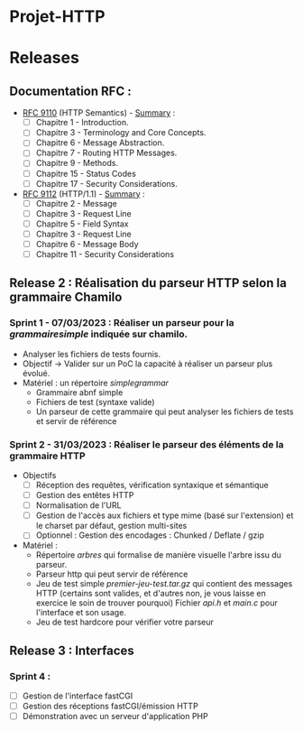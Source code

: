 # Projet-HTTP

# Releases

## Documentation RFC :
  * [RFC 9110](https://www.rfc-editor.org/rfc/rfc9110) (HTTP Semantics) - [Summary](https://www.bortzmeyer.org/9110.html) :
    * [ ] Chapitre 1 - Introduction.
    * [ ] Chapitre 3 - Terminology and Core Concepts.
    * [ ] Chapitre 6 - Message Abstraction.
    * [ ] Chapitre 7 - Routing HTTP Messages.
    * [ ] Chapitre 9 - Methods.
    * [ ] Chapitre 15 - Status Codes
    * [ ] Chapitre 17 - Security Considerations.
  * [RFC 9112](https://www.rfc-editor.org/rfc/rfc9112) (HTTP/1.1) - [Summary](https://www.bortzmeyer.org/9112.html) :
    * [ ] Chapitre 2 - Message
    * [ ] Chapitre 3 - Request Line
    * [ ] Chapitre 5 - Field Syntax
    * [ ] Chapitre 3 - Request Line
    * [ ] Chapitre 6 - Message Body
    * [ ] Chapitre 11 - Security Considerations

## Release 2 : Réalisation du parseur HTTP selon la grammaire Chamilo

### Sprint 1 - 07/03/2023 : Réaliser un parseur pour la *grammairesimple* indiquée sur chamilo.
* Analyser les fichiers de tests fournis.
* Objectif -> Valider sur un PoC la capacité à réaliser un parseur plus évolué.
* Matériel : un répertoire *simplegrammar* 
	* Grammaire abnf simple 
	* Fichiers de test (syntaxe valide) 
	* Un parseur de cette grammaire qui peut analyser les fichiers de tests et servir de référence 


### Sprint 2 - 31/03/2023 : Réaliser le parseur des éléments de la grammaire HTTP
* Objectifs
  * [ ] Réception des requêtes, vérification syntaxique et sémantique
  * [ ] Gestion des entêtes HTTP
  * [ ] Normalisation de l'URL
  * [ ] Gestion de l'accès aux fichiers et type mime (basé sur l'extension) et le charset par défaut, gestion multi-sites
  * [ ] Optionnel : Gestion des encodages : Chunked / Deflate / gzip
* Matériel : 
  * Répertoire *arbres* qui formalise de manière visuelle l'arbre issu du parseur. 
  * Parseur http qui peut servir de référence 
  * Jeu de test simple *premier-jeu-test.tar.gz* qui contient des messages HTTP (certains sont valides, et d'autres non, je vous laisse en exercice le soin de trouver pourquoi)
  Fichier *api.h*  et *main.c* pour l'interface et son usage. 
  * Jeu de test hardcore pour vérifier votre parseur 

## Release 3 : Interfaces
### Sprint 4 :
  * [ ] Gestion de l'interface fastCGI
  * [ ] Gestion des réceptions fastCGI/émission HTTP
  * [ ] Démonstration avec un serveur d'application PHP
